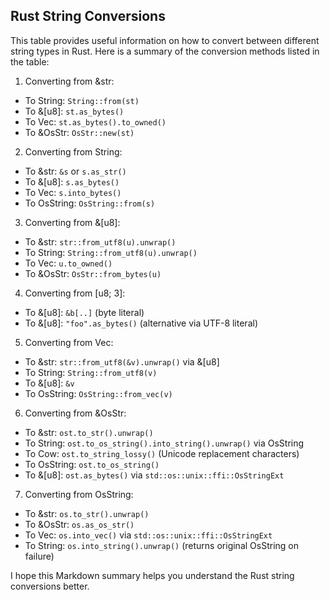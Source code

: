 ## Rust String Conversions

This table provides useful information on how to convert between different string types in Rust. Here is a summary of the conversion methods listed in the table:

1. Converting from &str:
- To String: `String::from(st)`
- To &[u8]: `st.as_bytes()`
- To Vec<u8>: `st.as_bytes().to_owned()`
- To &OsStr: `OsStr::new(st)`

2. Converting from String:
- To &str: `&s` or `s.as_str()`
- To &[u8]: `s.as_bytes()`
- To Vec<u8>: `s.into_bytes()`
- To OsString: `OsString::from(s)`

3. Converting from &[u8]:
- To &str: `str::from_utf8(u).unwrap()`
- To String: `String::from_utf8(u).unwrap()`
- To Vec<u8>: `u.to_owned()`
- To &OsStr: `OsStr::from_bytes(u)`

4. Converting from [u8; 3]:
- To &[u8]: `&b[..]` (byte literal)
- To &[u8]: `"foo".as_bytes()` (alternative via UTF-8 literal)

5. Converting from Vec<u8>:
- To &str: `str::from_utf8(&v).unwrap()` via &[u8]
- To String: `String::from_utf8(v)`
- To &[u8]: `&v`
- To OsString: `OsString::from_vec(v)`

6. Converting from &OsStr:
- To &str: `ost.to_str().unwrap()`
- To String: `ost.to_os_string().into_string().unwrap()` via OsString
- To Cow<str>: `ost.to_string_lossy()` (Unicode replacement characters)
- To OsString: `ost.to_os_string()`
- To &[u8]: `ost.as_bytes()` via `std::os::unix::ffi::OsStringExt`

7. Converting from OsString:
- To &str: `os.to_str().unwrap()`
- To &OsStr: `os.as_os_str()`
- To Vec<u8>: `os.into_vec()` via `std::os::unix::ffi::OsStringExt`
- To String: `os.into_string().unwrap()` (returns original OsString on failure)

I hope this Markdown summary helps you understand the Rust string conversions better.


